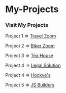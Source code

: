 # My-Projects    
### Visit My Projects 
<p>Project 1 =>    <a href="https://fantastic-biscotti-0909b4.netlify.app">Travel Zoom </a> </p>
<p>Project 2 =>    <a href="https://poetic-strudel-88a584.netlify.app">Biker Zoom </a> </p>
<p>Project 3 =>    <a href="https://chipper-tanuki-812105.netlify.app">Tea House </a> </p>
<p>Project 4 =>    <a href="https://ubiquitous-licorice-8e0a08.netlify.app">Legal Solution </a> </p>
<p>Project 4 =>    <a href="https://lustrous-dragon-db6b5e.netlify.app"> Hockye's </a> </p>
<p>Project 5 =>    <a href="https://animated-kleicha-d5550e.netlify.app"> JS Builders </a> </p>
